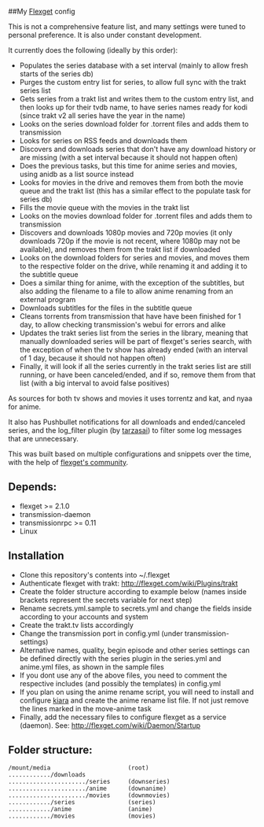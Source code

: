 ##My [Flexget](https://github.com/Flexget/Flexget) config

This is not a comprehensive feature list, and many settings were tuned to personal preference. It is also under constant development.

It currently does the following (ideally by this order):
* Populates the series database with a set interval (mainly to allow fresh starts of the series db)
* Purges the custom entry list for series, to allow full sync with the trakt series list
* Gets series from a trakt list and writes them to the custom entry list, and then looks up for their tvdb name, to have series names ready for kodi (since trakt v2 all series have the year in the name)
* Looks on the series download folder for .torrent files and adds them to transmission
* Looks for series on RSS feeds and downloads them
* Discovers and downloads series that don't have any download history or are missing (with a set interval because it should not happen often)
* Does the previous tasks, but this time for anime series and movies, using anidb as a list source instead
* Looks for movies in the drive and removes them from both the movie queue and the trakt list (this has a similar effect to the populate task for series db)
* Fills the movie queue with the movies in the trakt list
* Looks on the movies download folder for .torrent files and adds them to transmission
* Discovers and downloads 1080p movies and 720p movies (it only downloads 720p if the movie is not recent, where 1080p may not be available), and removes them from the trakt list if downloaded
* Looks on the download folders for series and movies, and moves them to the respective folder on the drive, while renaming it and adding it to the subtitle queue
* Does a similar thing for anime, with the exception of the subtitles, but also adding the filename to a file to allow anime renaming from an external program
* Downloads subtitles for the files in the subtitle queue
* Cleans torrents from transmission that have have been finished for 1 day, to allow checking transmission's webui for errors and alike
* Updates the trakt series list from the series in the library, meaning that manually downloaded series will be part of flexget's series search, with the exception of when the tv show has already ended (with an interval of 1 day, because it should not happen often)
* Finally, it will look if all the series currently in the trakt series list are still running, or have been canceled/ended, and if so, remove them from that list (with a big interval to avoid false positives)

As sources for both tv shows and movies it uses torrentz and kat, and nyaa for anime.

It also has Pushbullet notifications for all downloads and ended/canceled series, and the log_filter plugin (by [tarzasai](https://github.com/tarzasai/.flexget)) to filter some log messages that are unnecessary.

This was built based on multiple configurations and snippets over the time, with the help of [flexget's community](http://discuss.flexget.com/).


Depends:
--------

* flexget >= 2.1.0
* transmission-daemon
* transmissionrpc >= 0.11
* Linux


Installation
------------

* Clone this repository's contents into ~/.flexget
* Authenticate flexget with trakt: http://flexget.com/wiki/Plugins/trakt
* Create the folder structure according to example below (names inside brackets represent the secrets variable for next step)
* Rename secrets.yml.sample to secrets.yml and change the fields inside according to your accounts and system
* Create the trakt.tv lists accordingly
* Change the transmission port in config.yml (under transmission-settings)
* Alternative names, quality, begin episode and other series settings can be defined directly with the series plugin in the series.yml and anime.yml files, as shown in the sample files
* If you dont use any of the above files, you need to comment the respective includes (and possibly the templates) in config.yml
* If you plan on using the anime rename script, you will need to install and configure [kiara](https://github.com/jonybat/kiara/) and create the anime rename list file. If not just remove the lines marked in the move-anime task
* Finally, add the necessary files to configure flexget as a service (daemon). See: http://flexget.com/wiki/Daemon/Startup


Folder structure:
----------------
```
/mount/media                      (root)
............/downloads
....................../series     (downseries)
....................../anime      (downanime)
....................../movies     (downmovies)
............/series               (series)
............/anime                (anime)
............/movies               (movies)
```
